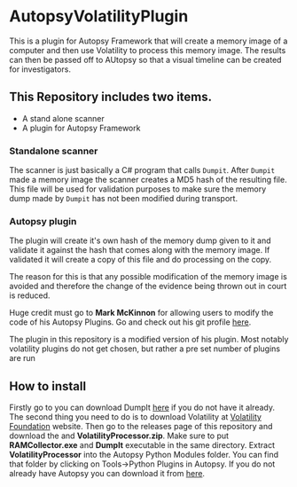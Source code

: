 # AutopsyVolatilityPlugin

This is a plugin for Autopsy Framework that will create a memory image of a computer and then use Volatility to process this memory image. The results can then be passed off to AUtopsy so that a visual timeline can be created for investigators.

## This Repository includes two items.

* A stand alone scanner
* A plugin for Autopsy Framework

### Standalone scanner
The scanner is just basically a C# program that calls `Dumpit`. After `Dumpit` made a memory image the scanner creates a MD5 hash of the resulting file. This file will be used for validation purposes to make sure the memory dump made by `Dumpit` has not been modified during transport.

### Autopsy plugin
The plugin will create it's own hash of the memory dump given to it and validate it against the hash that comes along with the memory image. If validated it will create a copy of this file and do processing on the copy.

The reason for this is that any possible modification of the memory image is avoided and therefore the change of the evidence being thrown out in court is reduced.

Huge credit must go to **Mark McKinnon** for allowing users to modify the code of his Autopsy Plugins. Go and check out his git profile [here](https://github.com/markmckinnon).

The plugin in this repository is a modified version of his plugin. Most notably volatility plugins do not get chosen, but rather a pre set number of plugins are run

## How to install ##
Firstly go to you can download DumpIt [here](http://qpdownload.com/dumpit/) if you do not have it already. The second thing you need to do is to download Volatility at [Volatility Foundation](http://www.volatilityfoundation.org/26) website. Then go to the releases page of this repository and download the and **VolatilityProcessor.zip**. Make sure to put **RAMCollector.exe** and **DumpIt** executable in the same directory. Extract **VolatilityProcessor** into the Autopsy Python Modules folder. You can find that folder by clicking on Tools->Python Plugins in Autopsy. If you do not already have Autopsy you can download it from [here](https://www.sleuthkit.org/autopsy/download.php).
